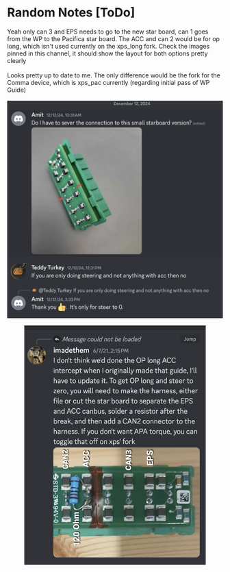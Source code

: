 # Random Notes \[ToDo]

Yeah only can 3 and EPS needs to go to the new star board, can 1 goes from the WP to the Pacifica star board. The ACC and can 2 would be for op long, which isn't used currently on the xps\_long fork. Check the images pinned in this channel, it should show the layout for both options pretty clearly\
\
Looks pretty up to date to me. The only difference would be the fork for the Comma device, which is xps\_pac currently (regarding initial pass of WP Guide)\
\
![](<.gitbook/assets/image (1).png>)

<figure><img src=".gitbook/assets/image (2).png" alt=""><figcaption></figcaption></figure>
